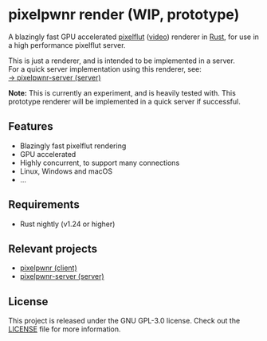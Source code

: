 # pixelpwnr render (WIP, prototype)
A blazingly fast GPU accelerated [pixelflut][pixelflut] ([video][pixelflut-video])
renderer in [Rust][rust], for use in a high performance pixelflut server.

This is just a renderer, and is intended to be implemented in a server.  
For a quick server implementation using this renderer, see:  
[→ pixelpwnr-server (server)][pixelpwnr-server]

**Note:** This is currently an experiment, and is heavily tested with.
This prototype renderer will be implemented in a quick server if successful. 

## Features
* Blazingly fast pixelflut rendering
* GPU accelerated
* Highly concurrent, to support many connections
* Linux, Windows and macOS
* ...

## Requirements
* Rust nightly (v1.24 or higher)

## Relevant projects
* [pixelpwnr (client)][pixelpwnr]
* [pixelpwnr-server (server)][pixelpwnr-server]

## License
This project is released under the GNU GPL-3.0 license.
Check out the [LICENSE](LICENSE) file for more information.


[pixelflut]: https://cccgoe.de/wiki/Pixelflut
[pixelflut-video]: https://vimeo.com/92827556/
[pixelpwnr]: https://github.com/timvisee/pixelpwnr
[pixelpwnr-server]: https://github.com/timvisee/pixelpwnr-server
[rust]: https://www.rust-lang.org/
[rustup]: https://rustup.rs/

